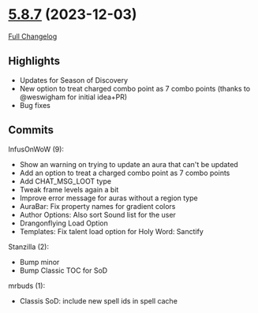# [5.8.7](https://github.com/WeakAuras/WeakAuras2/tree/5.8.7) (2023-12-03)

[Full Changelog](https://github.com/WeakAuras/WeakAuras2/compare/5.8.6...5.8.7)

## Highlights

 - Updates for Season of Discovery
- New option to treat charged combo point as 7 combo points (thanks to @weswigham for initial idea+PR)
- Bug fixes 

## Commits

InfusOnWoW (9):

- Show an warning on trying to update an aura that can't be updated
- Add an option to treat a charged combo point as 7 combo points
- Add CHAT_MSG_LOOT type
- Tweak frame levels again a bit
- Improve error message for auras without a region type
- AuraBar: Fix property names for gradient colors
- Author Options: Also sort Sound list for the user
- Drangonflying Load Option
- Templates: Fix talent load option for Holy Word: Sanctify

Stanzilla (2):

- Bump minor
- Bump Classic TOC for SoD

mrbuds (1):

- Classis SoD: include new spell ids in spell cache

